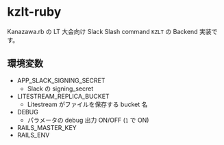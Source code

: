 # kzlt-ruby

Kanazawa.rb の LT 大会向け Slack Slash command `KZLT` の Backend 実装です。

## 環境変数

- APP_SLACK_SIGNING_SECRET
    - Slack の signing_secret
- LITESTREAM_REPLICA_BUCKET
    - Litestream がファイルを保存する bucket 名
- DEBUG
    - パラメータの debug 出力 ON/OFF (`1` で ON)
- RAILS_MASTER_KEY
- RAILS_ENV
